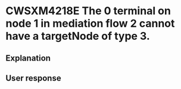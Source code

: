 # CWSXM4218E The 0 terminal on node 1 in mediation flow 2 cannot have a targetNode of type 3.

## Explanation

## User response